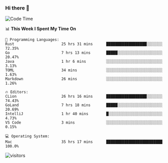 ### Hi there 👋

<!--
**CrazyCollin/crazycollin** is a ✨ _special_ ✨ repository because its `README.md` (this file) appears on your GitHub profile.

Here are some ideas to get you started:

- 🔭 I’m currently working on ...
- 🌱 I’m currently learning ...
- 👯 I’m looking to collaborate on ...
- 🤔 I’m looking for help with ...
- 💬 Ask me about ...
- 📫 How to reach me: ...
- 😄 Pronouns: ...
- ⚡ Fun fact: ...
-->

<!--START_SECTION:waka-->
![Code Time](http://img.shields.io/badge/Code%20Time-82%20hrs-blue)

📊 **This Week I Spent My Time On** 

```text
💬 Programming Languages: 
Rust                     25 hrs 31 mins      ██████████████████░░░░░░░   72.35% 
Go                       7 hrs 13 mins       █████░░░░░░░░░░░░░░░░░░░░   20.47% 
Java                     1 hr 6 mins         ░░░░░░░░░░░░░░░░░░░░░░░░░   3.13% 
TOML                     34 mins             ░░░░░░░░░░░░░░░░░░░░░░░░░   1.63% 
Markdown                 26 mins             ░░░░░░░░░░░░░░░░░░░░░░░░░   1.26%

🔥 Editors: 
CLion                    26 hrs 16 mins      ██████████████████░░░░░░░   74.43% 
GoLand                   7 hrs 18 mins       █████░░░░░░░░░░░░░░░░░░░░   20.69% 
IntelliJ                 1 hr 40 mins        █░░░░░░░░░░░░░░░░░░░░░░░░   4.73% 
VS Code                  3 mins              ░░░░░░░░░░░░░░░░░░░░░░░░░   0.15%

💻 Operating System: 
Mac                      35 hrs 17 mins      █████████████████████████   100.0%

```


<!--END_SECTION:waka-->


![visitors](https://visitor-badge.glitch.me/badge?page_id=crazycollin.crazycollin&left_color=green&right_color=red)
